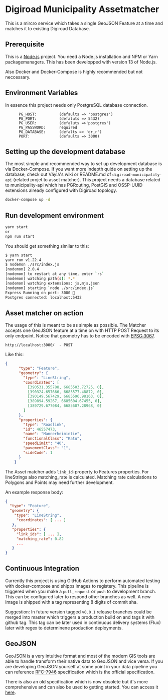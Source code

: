 # Digiroad Municipality Assetmatcher

This is a mircro service which takes a single GeoJSON Feature at a time and matches it to existing Digiroad Database.

## Prerequisite

This is a [Node.js](https://nodejs.org/en/) project. You need a Node.js installation and NPM or Yarn packagemanagers. This has been developped with version 13 of Node.js.

Also Docker and Docker-Compose is highly recommended but not neccessary.

## Environment Variables

In essence this project needs only PostgreSQL database connection.

```
      PG_HOST: 			(defaults => 'postgres')
      PG_PORT: 			(defaluts => 5432)
      PG_USER: 			(defaluts =>'postgres')
      PG_PASSWORD: 		required
      PG_DATABASE: 		(defalts => 'dr_r')
      PORT:				(defaults => 3000)
```

## Setting up the development database

The most simple and recommended way to set up development database is via Docker-Compose. If you want more indepth quide on setting up the database, check out Väylä's wiki or README.md of `digiroad-municipality-api` (related projet to asset matcher). This project needs a database related to municipality-api which has PGRouting, PostGIS and OSSP-UUID extensions already configured with Digiroad topology.

```bash
docker-compose up -d
```

## Run development environment


```bash
yarn start
or
npm run start
```
You should get something similar to this:

```bash
$ yarn start
yarn run v1.22.4
$ nodemon ./src/index.js
[nodemon] 2.0.4
[nodemon] to restart at any time, enter `rs`
[nodemon] watching path(s): *.*
[nodemon] watching extensions: js,mjs,json
[nodemon] starting `node ./src/index.js`
Express Running on port: 3000 🚀
Postgres connected: localhost:5432
```

## Asset matcher on action

The usage of this is meant to be as simple as possible. The Matcher accepts one GeoJSON feature at a time on with HTTP POST Request to its only endpoint. Notice that geometry has to be encoded with [EPSG:3067](https://epsg.io/3067).

```http://localhost:3000/  - POST```

Like this:

```json
{
      "type": "Feature",
      "geometry": {
        "type": "LineString",
        "coordinates": [
          [390531.355788, 6685503.72725, 0],
          [390324.657666, 6685577.48872, 0],
          [390149.567429, 6685596.98163, 0],
          [389894.59267, 6685604.67455, 0],
          [389729.677084, 6685607.28968, 0]
        ]
      },
      "properties": {
        "type": "Roadlink",
        "id": 46557473,
        "name": "Mannerheimintie",
        "functionalClass": "Katu",
        "speedLimit": "40",
        "pavementClass": "1",
        "sideCode": 1
      }
    }
```

The Asset matcher adds `link_id`-property to Features properties. For lineStrings also matching_rate is calculated. Matching rate calculations to Polygons and Points may need further development.

An example response body:

```json
{
  "type": "Feature",
  "geometry": {
    "type": "LineString",
   	 "coordinates": [ ... ]
   },
   "properties": {
     "link_ids": [ ... ],
     "matching_rate": 0.82
     ...
   }
}
```

## Continuous Integration

Currently this project is using GitHub Actions to perform automated testing with docker-compose and shipps images to registery. This pipeline is triggered when you make a `pull_request` or `push` to development branch. This can be configured later to respond other branches as well. A new Image is shipped with a tag representing 8 digits of commit sha.

Suggestion: In future version tagged `v0.0.1` release branches could be merged into master which triggers a production build on and tags it with github tag. This tag can be later used in continuous delivery systems (Flux) later with regex to determinene production deployments.

## GeoJSON

GeoJSON is a very intuitive format and most of the modern GIS tools are able to handle transform their native data to GeoJSON and vice versa. If you are developing GeoJSON yourself at some point in your data pipeline you can reference [RFC-7946](https://tools.ietf.org/html/rfc7946) specification which is the official specification.

There is also an old specification which is now obsolete but it's more comprehensive and can also be used to getting started. You can access it [here](https://geojson.org/geojson-spec.html).